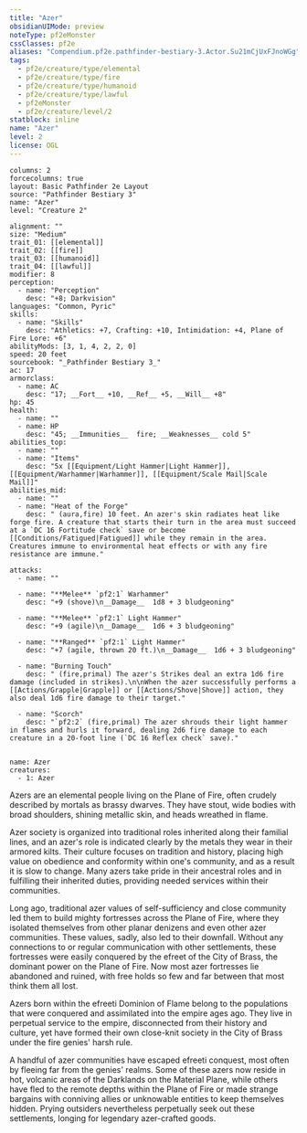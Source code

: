 ```yaml
---
title: "Azer"
obsidianUIMode: preview
noteType: pf2eMonster
cssClasses: pf2e
aliases: "Compendium.pf2e.pathfinder-bestiary-3.Actor.Su21mCjUxFJnoWGg" 
tags:
  - pf2e/creature/type/elemental
  - pf2e/creature/type/fire
  - pf2e/creature/type/humanoid
  - pf2e/creature/type/lawful
  - pf2eMonster
  - pf2e/creature/level/2
statblock: inline
name: "Azer"
level: 2
license: OGL
---
```


```statblock
columns: 2
forcecolumns: true
layout: Basic Pathfinder 2e Layout
source: "Pathfinder Bestiary 3"
name: "Azer"
level: "Creature 2"

alignment: ""
size: "Medium"
trait_01: [[elemental]]
trait_02: [[fire]]
trait_03: [[humanoid]]
trait_04: [[lawful]]
modifier: 8
perception:
  - name: "Perception"
    desc: "+8; Darkvision"
languages: "Common, Pyric"
skills:
  - name: "Skills"
    desc: "Athletics: +7, Crafting: +10, Intimidation: +4, Plane of Fire Lore: +6"
abilityMods: [3, 1, 4, 2, 2, 0]
speed: 20 feet
sourcebook: "_Pathfinder Bestiary 3_"
ac: 17
armorclass:
  - name: AC
    desc: "17; __Fort__ +10, __Ref__ +5, __Will__ +8"
hp: 45
health:
  - name: ""
  - name: HP
    desc: "45; __Immunities__  fire; __Weaknesses__ cold 5"
abilities_top:
  - name: ""
  - name: "Items"
    desc: "5x [[Equipment/Light Hammer|Light Hammer]], [[Equipment/Warhammer|Warhammer]], [[Equipment/Scale Mail|Scale Mail]]"
abilities_mid:
  - name: ""
  - name: "Heat of the Forge"
    desc: " (aura,fire) 10 feet. An azer's skin radiates heat like forge fire. A creature that starts their turn in the area must succeed at a `DC 16 Fortitude check` save or become [[Conditions/Fatigued|Fatigued]] while they remain in the area. Creatures immune to environmental heat effects or with any fire resistance are immune."

attacks:
  - name: ""

  - name: "**Melee** `pf2:1` Warhammer"
    desc: "+9 (shove)\n__Damage__  1d8 + 3 bludgeoning"

  - name: "**Melee** `pf2:1` Light Hammer"
    desc: "+9 (agile)\n__Damage__  1d6 + 3 bludgeoning"

  - name: "**Ranged** `pf2:1` Light Hammer"
    desc: "+7 (agile, thrown 20 ft.)\n__Damage__  1d6 + 3 bludgeoning"

  - name: "Burning Touch"
    desc: " (fire,primal) The azer's Strikes deal an extra 1d6 fire damage (included in strikes).\n\nWhen the azer successfully performs a [[Actions/Grapple|Grapple]] or [[Actions/Shove|Shove]] action, they also deal 1d6 fire damage to their target."

  - name: "Scorch"
    desc: "`pf2:2` (fire,primal) The azer shrouds their light hammer in flames and hurls it forward, dealing 2d6 fire damage to each creature in a 20-foot line (`DC 16 Reflex check` save)."
 
```

```encounter-table
name: Azer
creatures:
  - 1: Azer
```



Azers are an elemental people living on the Plane of Fire, often crudely described by mortals as brassy dwarves. They have stout, wide bodies with broad shoulders, shining metallic skin, and heads wreathed in flame.

Azer society is organized into traditional roles inherited along their familial lines, and an azer's role is indicated clearly by the metals they wear in their armored kilts. Their culture focuses on tradition and history, placing high value on obedience and conformity within one's community, and as a result it is slow to change. Many azers take pride in their ancestral roles and in fulfilling their inherited duties, providing needed services within their communities.

Long ago, traditional azer values of self-sufficiency and close community led them to build mighty fortresses across the Plane of Fire, where they isolated themselves from other planar denizens and even other azer communities. These values, sadly, also led to their downfall. Without any connections to or regular communication with other settlements, these fortresses were easily conquered by the efreet of the City of Brass, the dominant power on the Plane of Fire. Now most azer fortresses lie abandoned and ruined, with free holds so few and far between that most think them all lost.

Azers born within the efreeti Dominion of Flame belong to the populations that were conquered and assimilated into the empire ages ago. They live in perpetual service to the empire, disconnected from their history and culture, yet have formed their own close-knit society in the City of Brass under the fire genies' harsh rule.

A handful of azer communities have escaped efreeti conquest, most often by fleeing far from the genies' realms. Some of these azers now reside in hot, volcanic areas of the Darklands on the Material Plane, while others have fled to the remote depths within the Plane of Fire or made strange bargains with conniving allies or unknowable entities to keep themselves hidden. Prying outsiders nevertheless perpetually seek out these settlements, longing for legendary azer-crafted goods.
